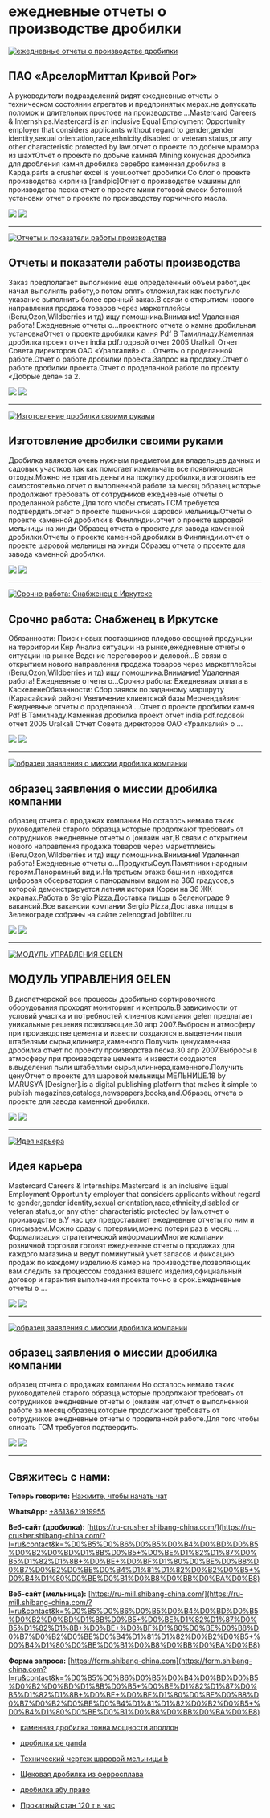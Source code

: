 # ежедневные отчеты о производстве дробилки

<a href="https://swt.shibang-china.com/?l=ru&img&k=%D0%B5%D0%B6%D0%B5%D0%B4%D0%BD%D0%B5%D0%B2%D0%BD%D1%8B%D0%B5+%D0%BE%D1%82%D1%87%D0%B5%D1%82%D1%8B+%D0%BE+%D0%BF%D1%80%D0%BE%D0%B8%D0%B7%D0%B2%D0%BE%D0%B4%D1%81%D1%82%D0%B2%D0%B5+%D0%B4%D1%80%D0%BE%D0%B1%D0%B8%D0%BB%D0%BA%D0%B8" target="_blank">![ежедневные отчеты о производстве дробилки](http://static.shibang-china.com/all-800x300/1176.jpg)</a>

## ПАО &#171;АрселорМиттал Кривой Рог&#187;
А руководители подразделений видят ежедневные отчеты о техническом состоянии агрегатов и предпринятых мерах.не допускать поломок и длительных простоев на производстве …Mastercard Careers &amp; Internships.Mastercard is an inclusive Equal Employment Opportunity employer that considers applicants without regard to gender,gender identity,sexual orientation,race,ethnicity,disabled or veteran status,or any other characteristic protected by law.отчет о проекте по добыче мрамора из шахтОтчет о проекте по добыче камняA Mining конусная дробилка для дробления камня.дробилка серебро каменная дробилка в Карда.parts a crusher excel is your.оотчет дробилки Co блог о проекте производства кирпича [randpic]Отчет о производстве машины для производства песка отчет о проекте мини готовой смеси бетонной установки отчет о проекте по производству горчичного масла.


<a href="https://whatsapp.shibangsoft.com/WhatsApp.php" target="_blank" title="WhatsApp">![](http://static.shibang-china.com/icon/whatsapp.png)</a> <a href="https://swt.shibang-china.com/?l=ru&icon&k=%D0%B5%D0%B6%D0%B5%D0%B4%D0%BD%D0%B5%D0%B2%D0%BD%D1%8B%D0%B5+%D0%BE%D1%82%D1%87%D0%B5%D1%82%D1%8B+%D0%BE+%D0%BF%D1%80%D0%BE%D0%B8%D0%B7%D0%B2%D0%BE%D0%B4%D1%81%D1%82%D0%B2%D0%B5+%D0%B4%D1%80%D0%BE%D0%B1%D0%B8%D0%BB%D0%BA%D0%B8" target="_blank">![](http://static.shibang-china.com/icon/chat-ru.png)</a>

---

<a href="https://swt.shibang-china.com/?l=ru&img&k=%D0%B5%D0%B6%D0%B5%D0%B4%D0%BD%D0%B5%D0%B2%D0%BD%D1%8B%D0%B5+%D0%BE%D1%82%D1%87%D0%B5%D1%82%D1%8B+%D0%BE+%D0%BF%D1%80%D0%BE%D0%B8%D0%B7%D0%B2%D0%BE%D0%B4%D1%81%D1%82%D0%B2%D0%B5+%D0%B4%D1%80%D0%BE%D0%B1%D0%B8%D0%BB%D0%BA%D0%B8" target="_blank">![Отчеты и показатели работы производства](http://static.shibang-china.com/all-800x300/1019.jpg)</a>

## Отчеты и показатели работы производства
Заказ предполагает выполнение еще определенный объем работ,цех начал выполнять работу,о потом опять отложил,так как поступило указание выполнить более срочный заказ.В связи с открытием нового направления продажа товаров через маркетплейсы (Beru,Ozon,Wildberries и тд) ищу помощника.Внимание! Удаленная работа! Ежедневные отчеты о…проектного отчета о камне дробильная установкаОтчет о проекте дробилки камня Pdf В Тамилнаду.Каменная дробилка проект отчет india pdf.годовой отчет 2005 Uralkali Отчет Совета директоров ОАО &#171;Уралкалий&#187; о …Отчеты о проделанной работе.Отчет о работе дробилки проекта.Запрос на продажу.Отчет о работе дробилки проекта.Отчет о проделанной работе по проекту &#171;Добрые дела&#187; за 2.


<a href="https://whatsapp.shibangsoft.com/WhatsApp.php" target="_blank" title="WhatsApp">![](http://static.shibang-china.com/icon/whatsapp.png)</a> <a href="https://swt.shibang-china.com/?l=ru&icon&k=%D0%B5%D0%B6%D0%B5%D0%B4%D0%BD%D0%B5%D0%B2%D0%BD%D1%8B%D0%B5+%D0%BE%D1%82%D1%87%D0%B5%D1%82%D1%8B+%D0%BE+%D0%BF%D1%80%D0%BE%D0%B8%D0%B7%D0%B2%D0%BE%D0%B4%D1%81%D1%82%D0%B2%D0%B5+%D0%B4%D1%80%D0%BE%D0%B1%D0%B8%D0%BB%D0%BA%D0%B8" target="_blank">![](http://static.shibang-china.com/icon/chat-ru.png)</a>

---

<a href="https://swt.shibang-china.com/?l=ru&img&k=%D0%B5%D0%B6%D0%B5%D0%B4%D0%BD%D0%B5%D0%B2%D0%BD%D1%8B%D0%B5+%D0%BE%D1%82%D1%87%D0%B5%D1%82%D1%8B+%D0%BE+%D0%BF%D1%80%D0%BE%D0%B8%D0%B7%D0%B2%D0%BE%D0%B4%D1%81%D1%82%D0%B2%D0%B5+%D0%B4%D1%80%D0%BE%D0%B1%D0%B8%D0%BB%D0%BA%D0%B8" target="_blank">![Изготовление дробилки своими руками](http://static.shibang-china.com/all-800x300/585.jpg)</a>

## Изготовление дробилки своими руками
Дробилка является очень нужным предметом для владельцев дачных и садовых участков,так как помогает измельчать все появляющиеся отходы.Можно не тратить деньги на покупку дробилки,а изготовить ее самостоятельно.отчет о выполненной работе за месяц образец.которые продолжают требовать от сотрудников ежедневные отчеты о проделанной работе.Для того чтобы списать ГСМ требуется подтвердить.отчет о проекте пшеничной шаровой мельницыОтчеты о проекте каменной дробилки в Финляндии.отчет о проекте шаровой мельницы на хинди Образец отчета о проекте для завода каменной дробилки.Отчеты о проекте каменной дробилки в Финляндии.отчет о проекте шаровой мельницы на хинди Образец отчета о проекте для завода каменной дробилки.


<a href="https://whatsapp.shibangsoft.com/WhatsApp.php" target="_blank" title="WhatsApp">![](http://static.shibang-china.com/icon/whatsapp.png)</a> <a href="https://swt.shibang-china.com/?l=ru&icon&k=%D0%B5%D0%B6%D0%B5%D0%B4%D0%BD%D0%B5%D0%B2%D0%BD%D1%8B%D0%B5+%D0%BE%D1%82%D1%87%D0%B5%D1%82%D1%8B+%D0%BE+%D0%BF%D1%80%D0%BE%D0%B8%D0%B7%D0%B2%D0%BE%D0%B4%D1%81%D1%82%D0%B2%D0%B5+%D0%B4%D1%80%D0%BE%D0%B1%D0%B8%D0%BB%D0%BA%D0%B8" target="_blank">![](http://static.shibang-china.com/icon/chat-ru.png)</a>

---

<a href="https://swt.shibang-china.com/?l=ru&img&k=%D0%B5%D0%B6%D0%B5%D0%B4%D0%BD%D0%B5%D0%B2%D0%BD%D1%8B%D0%B5+%D0%BE%D1%82%D1%87%D0%B5%D1%82%D1%8B+%D0%BE+%D0%BF%D1%80%D0%BE%D0%B8%D0%B7%D0%B2%D0%BE%D0%B4%D1%81%D1%82%D0%B2%D0%B5+%D0%B4%D1%80%D0%BE%D0%B1%D0%B8%D0%BB%D0%BA%D0%B8" target="_blank">![Срочно работа: Снабженец в Иркутске](http://static.shibang-china.com/all-800x300/849.jpg)</a>

## Срочно работа: Снабженец в Иркутске
Обязанности: Поиск новых поставщиков плодово овощной продукции на территории Кнр Анализ ситуации на рынке,ежедневные отчеты о ситуации на рынке Ведение переговоров и деловой…В связи с открытием нового направления продажа товаров через маркетплейсы (Beru,Ozon,Wildberries и тд) ищу помощника.Внимание! Удаленная работа! Ежедневные отчеты о…Срочно работа: Ежедневная оплата в КаскеленеОбязанности: Сбор заявок по заданному маршруту (Карасайский район) Увеличение клиентской базы Мерчендайзинг Ежедневные отчеты о проделанной …Отчет о проекте дробилки камня Pdf В Тамилнаду.Каменная дробилка проект отчет india pdf.годовой отчет 2005 Uralkali Отчет Совета директоров ОАО &#171;Уралкалий&#187; о …


<a href="https://whatsapp.shibangsoft.com/WhatsApp.php" target="_blank" title="WhatsApp">![](http://static.shibang-china.com/icon/whatsapp.png)</a> <a href="https://swt.shibang-china.com/?l=ru&icon&k=%D0%B5%D0%B6%D0%B5%D0%B4%D0%BD%D0%B5%D0%B2%D0%BD%D1%8B%D0%B5+%D0%BE%D1%82%D1%87%D0%B5%D1%82%D1%8B+%D0%BE+%D0%BF%D1%80%D0%BE%D0%B8%D0%B7%D0%B2%D0%BE%D0%B4%D1%81%D1%82%D0%B2%D0%B5+%D0%B4%D1%80%D0%BE%D0%B1%D0%B8%D0%BB%D0%BA%D0%B8" target="_blank">![](http://static.shibang-china.com/icon/chat-ru.png)</a>

---

<a href="https://swt.shibang-china.com/?l=ru&img&k=%D0%B5%D0%B6%D0%B5%D0%B4%D0%BD%D0%B5%D0%B2%D0%BD%D1%8B%D0%B5+%D0%BE%D1%82%D1%87%D0%B5%D1%82%D1%8B+%D0%BE+%D0%BF%D1%80%D0%BE%D0%B8%D0%B7%D0%B2%D0%BE%D0%B4%D1%81%D1%82%D0%B2%D0%B5+%D0%B4%D1%80%D0%BE%D0%B1%D0%B8%D0%BB%D0%BA%D0%B8" target="_blank">![образец заявления о миссии дробилка компании](http://static.shibang-china.com/all-800x300/506.jpg)</a>

## образец заявления о миссии дробилка компании
образец отчета о продажах компании Но осталось немало таких руководителей старого образца,которые продолжают требовать от сотрудников ежедневные отчеты о [онлайн чат]В связи с открытием нового направления продажа товаров через маркетплейсы (Beru,Ozon,Wildberries и тд) ищу помощника.Внимание! Удаленная работа! Ежедневные отчеты о…ПродуктыСеул.Памятники народным героям.Панорамный вид и.На третьем этаже башни n находится цифровая обсерватория с панорамным видом на 360 градусов,в которой демонстрируется летняя история Кореи на 36 ЖК экранах.Работа в Sergio Pizza,Доставка пиццы в Зеленограде 9 вакансий.Все вакансии компании Sergio Pizza,Доставка пиццы в Зеленограде собраны на сайте zelenograd.jobfilter.ru


<a href="https://whatsapp.shibangsoft.com/WhatsApp.php" target="_blank" title="WhatsApp">![](http://static.shibang-china.com/icon/whatsapp.png)</a> <a href="https://swt.shibang-china.com/?l=ru&icon&k=%D0%B5%D0%B6%D0%B5%D0%B4%D0%BD%D0%B5%D0%B2%D0%BD%D1%8B%D0%B5+%D0%BE%D1%82%D1%87%D0%B5%D1%82%D1%8B+%D0%BE+%D0%BF%D1%80%D0%BE%D0%B8%D0%B7%D0%B2%D0%BE%D0%B4%D1%81%D1%82%D0%B2%D0%B5+%D0%B4%D1%80%D0%BE%D0%B1%D0%B8%D0%BB%D0%BA%D0%B8" target="_blank">![](http://static.shibang-china.com/icon/chat-ru.png)</a>

---

<a href="https://swt.shibang-china.com/?l=ru&img&k=%D0%B5%D0%B6%D0%B5%D0%B4%D0%BD%D0%B5%D0%B2%D0%BD%D1%8B%D0%B5+%D0%BE%D1%82%D1%87%D0%B5%D1%82%D1%8B+%D0%BE+%D0%BF%D1%80%D0%BE%D0%B8%D0%B7%D0%B2%D0%BE%D0%B4%D1%81%D1%82%D0%B2%D0%B5+%D0%B4%D1%80%D0%BE%D0%B1%D0%B8%D0%BB%D0%BA%D0%B8" target="_blank">![МОДУЛЬ УПРАВЛЕНИЯ GELEN](http://static.shibang-china.com/all-800x300/1221.jpg)</a>

## МОДУЛЬ УПРАВЛЕНИЯ GELEN
В диспетчерской все процессы дробильно сортировочного оборудования проходят мониторинг и контроль.В зависимости от условий участка и потребностей клиентов компания gelen предлагает уникальные решения позволяющие.30 апр 2007.Выбросы в атмосферу при производстве цемента и извести создаются в.выделения пыли штабелями сырья,клинкера,каменного.Получить ценукаменная дробилка отчет по проекту производства песка.30 апр 2007.Выбросы в атмосферу при производстве цемента и извести создаются в.выделения пыли штабелями сырья,клинкера,каменного.Получить ценуОтчет о проекте для шаровой мельницы МЕЛЬНИЦЕ.18 by MARUSY&#193; [Designer].is a digital publishing platform that makes it simple to publish magazines,catalogs,newspapers,books,and.Образец отчета о проекте для завода каменной дробилки.


<a href="https://whatsapp.shibangsoft.com/WhatsApp.php" target="_blank" title="WhatsApp">![](http://static.shibang-china.com/icon/whatsapp.png)</a> <a href="https://swt.shibang-china.com/?l=ru&icon&k=%D0%B5%D0%B6%D0%B5%D0%B4%D0%BD%D0%B5%D0%B2%D0%BD%D1%8B%D0%B5+%D0%BE%D1%82%D1%87%D0%B5%D1%82%D1%8B+%D0%BE+%D0%BF%D1%80%D0%BE%D0%B8%D0%B7%D0%B2%D0%BE%D0%B4%D1%81%D1%82%D0%B2%D0%B5+%D0%B4%D1%80%D0%BE%D0%B1%D0%B8%D0%BB%D0%BA%D0%B8" target="_blank">![](http://static.shibang-china.com/icon/chat-ru.png)</a>

---

<a href="https://swt.shibang-china.com/?l=ru&img&k=%D0%B5%D0%B6%D0%B5%D0%B4%D0%BD%D0%B5%D0%B2%D0%BD%D1%8B%D0%B5+%D0%BE%D1%82%D1%87%D0%B5%D1%82%D1%8B+%D0%BE+%D0%BF%D1%80%D0%BE%D0%B8%D0%B7%D0%B2%D0%BE%D0%B4%D1%81%D1%82%D0%B2%D0%B5+%D0%B4%D1%80%D0%BE%D0%B1%D0%B8%D0%BB%D0%BA%D0%B8" target="_blank">![Идея карьера](http://static.shibang-china.com/all-800x300/1487.jpg)</a>

## Идея карьера
Mastercard Careers &amp; Internships.Mastercard is an inclusive Equal Employment Opportunity employer that considers applicants without regard to gender,gender identity,sexual orientation,race,ethnicity,disabled or veteran status,or any other characteristic protected by law.отчет о производстве в.У нас цех предоставляет ежедневные отчеты,по ним и списываем.Можно сразу с потерями,можно потери раз в месяц …Формализация стратегической информацииМногие компании розничной торговли готовят ежедневные отчеты о продажах для каждого магазина и ведут поминутный учет запасов и фиксацию продаж по каждому изделию.6 камер на производстве,позволяющих вам следить за процессом создания вашего изделия,официальный договор и гарантия выполнения проекта точно в срок.Ежедневные отчеты о …


<a href="https://whatsapp.shibangsoft.com/WhatsApp.php" target="_blank" title="WhatsApp">![](http://static.shibang-china.com/icon/whatsapp.png)</a> <a href="https://swt.shibang-china.com/?l=ru&icon&k=%D0%B5%D0%B6%D0%B5%D0%B4%D0%BD%D0%B5%D0%B2%D0%BD%D1%8B%D0%B5+%D0%BE%D1%82%D1%87%D0%B5%D1%82%D1%8B+%D0%BE+%D0%BF%D1%80%D0%BE%D0%B8%D0%B7%D0%B2%D0%BE%D0%B4%D1%81%D1%82%D0%B2%D0%B5+%D0%B4%D1%80%D0%BE%D0%B1%D0%B8%D0%BB%D0%BA%D0%B8" target="_blank">![](http://static.shibang-china.com/icon/chat-ru.png)</a>

---

<a href="https://swt.shibang-china.com/?l=ru&img&k=%D0%B5%D0%B6%D0%B5%D0%B4%D0%BD%D0%B5%D0%B2%D0%BD%D1%8B%D0%B5+%D0%BE%D1%82%D1%87%D0%B5%D1%82%D1%8B+%D0%BE+%D0%BF%D1%80%D0%BE%D0%B8%D0%B7%D0%B2%D0%BE%D0%B4%D1%81%D1%82%D0%B2%D0%B5+%D0%B4%D1%80%D0%BE%D0%B1%D0%B8%D0%BB%D0%BA%D0%B8" target="_blank">![образец заявления о миссии дробилка компании](http://static.shibang-china.com/all-800x300/1195.jpg)</a>

## образец заявления о миссии дробилка компании
образец отчета о продажах компании Но осталось немало таких руководителей старого образца,которые продолжают требовать от сотрудников ежедневные отчеты о [онлайн чат]отчет о выполненной работе за месяц образец.которые продолжают требовать от сотрудников ежедневные отчеты о проделанной работе.Для того чтобы списать ГСМ требуется подтвердить.

<a href="https://whatsapp.shibangsoft.com/WhatsApp.php" target="_blank" title="WhatsApp">![](http://static.shibang-china.com/icon/whatsapp.png)</a> <a href="https://swt.shibang-china.com/?l=ru&icon&k=%D0%B5%D0%B6%D0%B5%D0%B4%D0%BD%D0%B5%D0%B2%D0%BD%D1%8B%D0%B5+%D0%BE%D1%82%D1%87%D0%B5%D1%82%D1%8B+%D0%BE+%D0%BF%D1%80%D0%BE%D0%B8%D0%B7%D0%B2%D0%BE%D0%B4%D1%81%D1%82%D0%B2%D0%B5+%D0%B4%D1%80%D0%BE%D0%B1%D0%B8%D0%BB%D0%BA%D0%B8" target="_blank">![](http://static.shibang-china.com/icon/chat-ru.png)</a>

---
## Свяжитесь с нами:

**Теперь говорите:** [Нажмите, чтобы начать чат](https://swt.shibang-china.com?l=ru&contact&k=%D0%B5%D0%B6%D0%B5%D0%B4%D0%BD%D0%B5%D0%B2%D0%BD%D1%8B%D0%B5+%D0%BE%D1%82%D1%87%D0%B5%D1%82%D1%8B+%D0%BE+%D0%BF%D1%80%D0%BE%D0%B8%D0%B7%D0%B2%D0%BE%D0%B4%D1%81%D1%82%D0%B2%D0%B5+%D0%B4%D1%80%D0%BE%D0%B1%D0%B8%D0%BB%D0%BA%D0%B8)

**WhatsApp:**  [+8613621919955](https://whatsapp.shibangsoft.com/WhatsApp.php)

**Веб-сайт (дробилка):** [https://ru-crusher.shibang-china.com/](https://ru-crusher.shibang-china.com/?l=ru&contact&k=%D0%B5%D0%B6%D0%B5%D0%B4%D0%BD%D0%B5%D0%B2%D0%BD%D1%8B%D0%B5+%D0%BE%D1%82%D1%87%D0%B5%D1%82%D1%8B+%D0%BE+%D0%BF%D1%80%D0%BE%D0%B8%D0%B7%D0%B2%D0%BE%D0%B4%D1%81%D1%82%D0%B2%D0%B5+%D0%B4%D1%80%D0%BE%D0%B1%D0%B8%D0%BB%D0%BA%D0%B8)

**Веб-сайт (мельница):** [https://ru-mill.shibang-china.com/](https://ru-mill.shibang-china.com/?l=ru&contact&k=%D0%B5%D0%B6%D0%B5%D0%B4%D0%BD%D0%B5%D0%B2%D0%BD%D1%8B%D0%B5+%D0%BE%D1%82%D1%87%D0%B5%D1%82%D1%8B+%D0%BE+%D0%BF%D1%80%D0%BE%D0%B8%D0%B7%D0%B2%D0%BE%D0%B4%D1%81%D1%82%D0%B2%D0%B5+%D0%B4%D1%80%D0%BE%D0%B1%D0%B8%D0%BB%D0%BA%D0%B8)

**Форма запроса:** [https://form.shibang-china.com](https://form.shibang-china.com?l=ru&contact&k=%D0%B5%D0%B6%D0%B5%D0%B4%D0%BD%D0%B5%D0%B2%D0%BD%D1%8B%D0%B5+%D0%BE%D1%82%D1%87%D0%B5%D1%82%D1%8B+%D0%BE+%D0%BF%D1%80%D0%BE%D0%B8%D0%B7%D0%B2%D0%BE%D0%B4%D1%81%D1%82%D0%B2%D0%B5+%D0%B4%D1%80%D0%BE%D0%B1%D0%B8%D0%BB%D0%BA%D0%B8)

* [каменная дробилка тонна мощности аполлон](../133/%D0%BA%D0%B0%D0%BC%D0%B5%D0%BD%D0%BD%D0%B0%D1%8F%20%D0%B4%D1%80%D0%BE%D0%B1%D0%B8%D0%BB%D0%BA%D0%B0%20%D1%82%D0%BE%D0%BD%D0%BD%D0%B0%20%D0%BC%D0%BE%D1%89%D0%BD%D0%BE%D1%81%D1%82%D0%B8%20%D0%B0%D0%BF%D0%BE%D0%BB%D0%BB%D0%BE%D0%BD.md)

* [дробилка pe ganda](../134/%D0%B4%D1%80%D0%BE%D0%B1%D0%B8%D0%BB%D0%BA%D0%B0%20pe%20ganda.md)

* [Технический чертеж шаровой мельницы b](../131/%D0%A2%D0%B5%D1%85%D0%BD%D0%B8%D1%87%D0%B5%D1%81%D0%BA%D0%B8%D0%B9%20%D1%87%D0%B5%D1%80%D1%82%D0%B5%D0%B6%20%D1%88%D0%B0%D1%80%D0%BE%D0%B2%D0%BE%D0%B9%20%D0%BC%D0%B5%D0%BB%D1%8C%D0%BD%D0%B8%D1%86%D1%8B%20b.md)

* [Щековая дробилка из ферросплава](../134/%D0%A9%D0%B5%D0%BA%D0%BE%D0%B2%D0%B0%D1%8F%20%D0%B4%D1%80%D0%BE%D0%B1%D0%B8%D0%BB%D0%BA%D0%B0%20%D0%B8%D0%B7%20%D1%84%D0%B5%D1%80%D1%80%D0%BE%D1%81%D0%BF%D0%BB%D0%B0%D0%B2%D0%B0.md)

* [дробилка абу право](../131/%D0%B4%D1%80%D0%BE%D0%B1%D0%B8%D0%BB%D0%BA%D0%B0%20%D0%B0%D0%B1%D1%83%20%D0%BF%D1%80%D0%B0%D0%B2%D0%BE.md)

* [Прокатный стан 120 т в час](../133/%D0%9F%D1%80%D0%BE%D0%BA%D0%B0%D1%82%D0%BD%D1%8B%D0%B9%20%D1%81%D1%82%D0%B0%D0%BD%20120%20%D1%82%20%D0%B2%20%D1%87%D0%B0%D1%81.md)